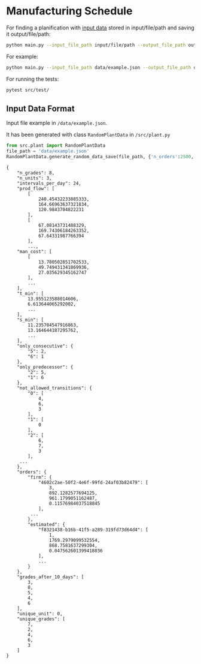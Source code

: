 Manufacturing Schedule 
==============================
For finding a planification with [input data](#input-data-format) stored in input/file/path 
and saving it output/file/path:

```bash
python main.py --input_file_path input/file/path --output_file_path output/file/path
```
For example:

```bash
python main.py --input_file_path data/example.json --output_file_path data/out.json
```

For running the tests:
```bash
pytest src/test/
```

Input Data Format
------------

Input file example in `/data/example.json`.

It has been generated with class `RandomPlantData` in `/src/plant.py`

```python
from src.plant import RandomPlantData
file_path = 'data/example.json'
RandomPlantData.generate_random_data_save(file_path, {'n_orders':2500, 'n_grades':20})
```

```
{
    "n_grades": 8,
    "n_units": 3,
    "intervals_per_day": 24,
    "prod_flow": [
        [
            240.45432233885333,
            164.66963637321834,
            120.9843704822231
        ],
        [
            67.08143731488329,
            169.74306184263352,
            67.64331987766394
        ],
        ...,
    "man_cost": [
        [
            13.780502851702533,
            49.749431341869936,
            27.035629345162747
        ],
        ...
    ],
    "t_min": [
        13.955123588014606,
        6.613644065292002,
        ...
    ],
    "s_min": [
        11.235784547916863,
        13.164644187295762,
        ...
    ],
    "only_consecutive": {
        "5": 2,
        "6": 1
    },
    "only_predecessor": {
        "2": 5,
        "1": 6
    },
    "not_allowed_transitions": {
        "0": [
            4,
            6,
            3
        ],
        "1": [
            0
        ],
        "2": [
            6,
            7,
            3
        ],
     ...
    },
    "orders": {
        "firm": {
            "4602c2ae-50f2-4e6f-99fd-24af03b82479": [
                3,
                892.1282577694125,
                961.1799051162487,
                0.11576984037518845
            ],
         ...
        },
        "estimated": {
            "f8321438-b16b-41f5-a289-319fd73d64d4": [
                1,
                1769.2979099532554,
                868.7581637299304,
                0.047562601399418036
            ],
            ...
        }
    },
    "grades_after_10_days": [
        3,
        0,
        5,
        4,
        6
    ],
    "unique_unit": 0,
    "unique_grades": [
        7,
        2,
        4,
        6,
        3
    ]
}
```
